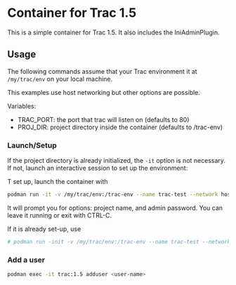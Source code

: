 # Container for Trac 1.5

This is a simple container for Trac 1.5. It also includes the IniAdminPlugin.

## Usage

The following commands assume that your Trac environment it at `/my/trac/env`
on your local machine.

This examples use host networking but other options are possible.

Variables:

- TRAC_PORT: the port that trac will listen on (defaults to 80)
- PROJ_DIR: project directory inside the container (defaults to /trac-env)

### Launch/Setup

If the project directory is already initialized, the `-it` option is not
necessary. If not, launch an interactive session to set up the environment:

T set up, launch the container with

```sh
podman run -it -v /my/trac/env:/trac-env --name trac-test --network host -e TRAC_PORT=8080 trac:1.5
```

It will prompt you for options: project name, and admin password. You can leave
it running or exit with CTRL-C.

If it is already set-up, use

```sh
# podman run -init -v /my/trac/env:/trac-env --name trac-test --network host -e TRAC_PORT=8080 trac:1.5
```

### Add a user

```sh
podman exec -it trac:1.5 adduser <user-name>
```
